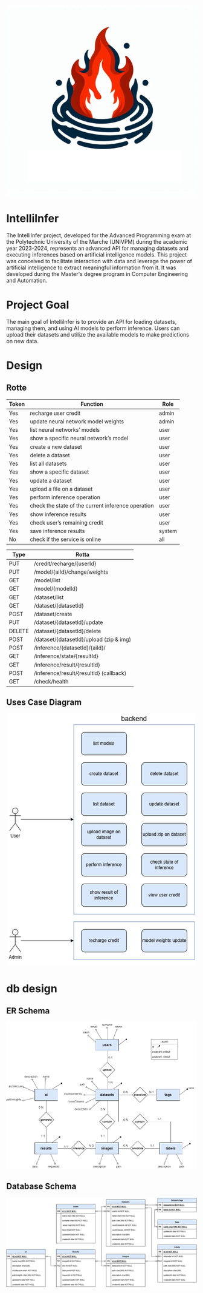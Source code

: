 <div style="text-align: center;">
  <img src="documents/logoIntelliInfer.jpg" alt="Logo IntelliInfer" style="max-width: 256 px; height: auto;">
</div>

# IntelliInfer

The IntelliInfer project, developed for the Advanced Programming exam at the Polytechnic University of the Marche (UNIVPM) during the academic year 2023-2024, represents an advanced API for managing datasets and executing inferences based on artificial intelligence models. This project was conceived to facilitate interaction with data and leverage the power of artificial intelligence to extract meaningful information from it. It was developed during the Master's degree program in Computer Engineering and Automation.


# Project Goal

The main goal of IntelliInfer is to provide an API for loading datasets, managing them, and using AI models to perform inference. Users can upload their datasets and utilize the available models to make predictions on new data.

# Design

## Rotte

| Token | Function                                          | Role  |
|-----|---------------------------------------------------|--------|
| Yes | recharge user credit                              | admin  |
| Yes | update neural network model weights               | admin  |
| Yes | list neural networks’ models                      | user   |
| Yes | show a specific neural network’s model            | user   |
| Yes | create a new dataset                              | user   |
| Yes | delete a dataset                                  | user   |
| Yes | list all datasets                                 | user   |
| Yes | show a specific dataset                           | user   |
| Yes | update a dataset                                  | user   |
| Yes | upload a file on a dataset                        | user   |
| Yes | perform inference operation                       | user   |
| Yes | check the state of the current inference operation| user   |
| Yes | show inference results                            | user   |
| Yes | check user’s remaining credit                     | user   |
| Yes | save inference results                            | system |
| No  | check if the service is online                    | all    |


| Type  | Rotta                                            |
|-------|--------------------------------------------------|
| PUT   | /credit/recharge/{userId}                        |
| PUT   | /model/{aiId}/change/weights                     |
| GET   | /model/list                                      |
| GET   | /model/{modelId}                                 |
| GET   | /dataset/list                                    |
| GET   | /dataset/{datasetId}                             |
| POST  | /dataset/create                                  |
| PUT   | /dataset/{datasetId}/update                      |
| DELETE| /dataset/{datasetId}/delete                      |
| POST  | /dataset/{datasetId}/upload  (zip & img)         |
| POST  | /inference/{datasetId}/{aiId}/                   |
| GET   | /inference/state/{resultId}                      |
| GET   | /inference/result/{resultId}                     |
| POST  | /inference/result/{resultId}  (callback)         |
| GET   | /check/health                                    |


## Uses Case Diagram
<div style="text-align: center;">
  <img src="documents/UsesCaseDiagram.png" alt="Uses Case Diagram" style="max-width: 256 px; height: auto;">
</div>

# db design

## ER Schema
<div style="text-align: center;">
  <img src="documents/ERscheme.png" alt="ER schema" style="max-width: 256 px; height: auto;">
</div>

## Database Schema
<div style="text-align: center;">
  <img src="documents/DatabaseSchema.png" alt="Database Schema" style="max-width: 256 px; height: auto;">
</div>
